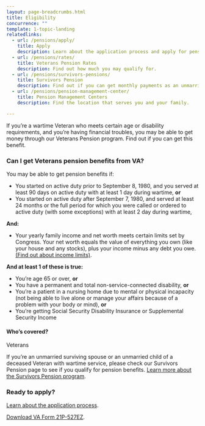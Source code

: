 ```yaml
---
layout: page-breadcrumbs.html
title: Eligibility
concurrence: ""
template: 1-topic-landing
relatedlinks:
  - url: /pensions/apply/
    title: Apply
    description: Learn about the application process and apply for pension benefits.
  - url: /pensions/rates/
    title: Veterans Pension Rates
    description: Find out how much you may qualify for.
  - url: /pensions/survivors-pensions/
    title: Survivors Pension
    description: Find out if you can get monthly payments as an unmarried surviving spouse or unmarried child of a deceased Veteran with wartime service
  - url: /pensions/pension-management-center/
    title: Pension Management Centers
    description: Find the location that serves you and your family. 

---
```


<div class="va-introtext">

If you’re a wartime Veteran who meets certain age or disability requirements, and you’re having financial troubles, you may be able to get money through our Veterans Pension program. Find out if you can get this benefit. 

</div>

<div class="feature" markdown=“1”>

### Can I get Veterans pension benefits from VA?

You may be able to get pension benefits if:

- You started on active duty prior to September 8, 1980, and you served at least 90 days on active duty with at least 1 day during wartime, **or**
- You started on active duty after September 7, 1980, and served at least 24 months or the full period for which you were called or ordered to active duty (with some exceptions) with at least 2 day during wartime, 

**And:**

- Your yearly family income and net worth meets certain limits set by Congress. Your net worth equals the value of everything you own (like your house and any stocks), plus your income minus any debt you owe. [(Find out about income limits)](/pensions/rates/).

**And at least 1 of these is true:**

- You’re age 65 or over, **or**
- You have a permanent and total non-service-connected disability, **or**
- You’re a patient in a nursing home due to mental or physical incapacity (not being able to live alone or manage your affairs because of a problem with your body or mind), **or**
- You’re getting Social Security Disability Insurance or Supplemental Security Income

#### Who’s covered?

Veterans

If you’re an unmarried surviving spouse or an unmarried child of a deceased Veteran with wartime service, please check our Survivors Pension page to see if you qualify for pension benefits. [Learn more about the Survivors Pension program](/pensions/survivors-pensions/).

</div>

### Ready to apply?

[Learn about the application process](/pensions/apply/). 

<a class=“usa-button-primary” href="http://www.vba.va.gov/pubs/forms/VBA-21P-527EZ-ARE.pdf">Download VA Form 21P-527EZ</a>.
